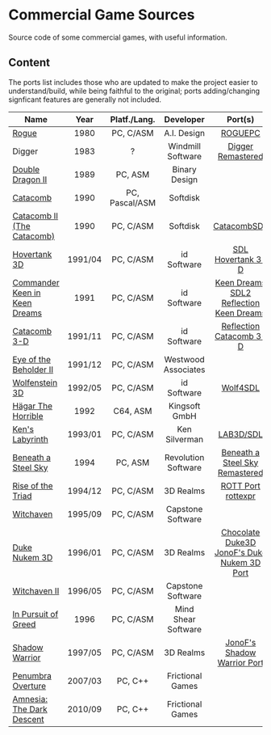 # Commercial Game Sources

Source code of some commercial games, with useful information.

## Content

The ports list includes those who are updated to make the project easier to understand/build, while being faithful to the original; ports adding/changing signficant features are generally not included.

| Name                                                           |  Year   |  Platf./Lang.  |      Developer      |                                              Port(s)                                              |
| -------------------------------------------------------------- | :-----: | :------------: | :-----------------: | :-----------------------------------------------------------------------------------------------: |
| [Rogue][Rogue]                                                 |  1980   |   PC, C/ASM    |     A.I. Design     |                                        [ROGUEPC][ROGUEPC]                                         |
| Digger                                                         |  1983   |       ?        |  Windmill Software  |                              [Digger Remastered][Digger Remastered]                               |
| [Double Dragon II][Double Dragon II]                           |  1989   |    PC, ASM     |    Binary Design    |                                                                                                   |
| [Catacomb][Catacomb]                                           |  1990   | PC, Pascal/ASM |      Softdisk       |                                                                                                   |
| [Catacomb II (The Catacomb)][Catacomb II (The Catacomb)]       |  1990   |   PC, C/ASM    |      Softdisk       |                                    [CatacombSDL][CatacombSDL]                                     |
| [Hovertank 3D][Hovertank 3D]                                   | 1991/04 |   PC, C/ASM    |     id Software     |                              [SDL Hovertank 3-D][SDL Hovertank 3-D]                               |
| [Commander Keen in Keen Dreams][Commander Keen in Keen Dreams] |  1991   |   PC, C/ASM    |     id Software     |                  [Keen Dreams SDL2]<br/>[Reflection Keen Dreams][ReflectionHLE]                   |
| [Catacomb 3-D][Catacomb 3-D]                                   | 1991/11 |   PC, C/ASM    |     id Software     |                             [Reflection Catacomb 3-D][ReflectionHLE]                              |
| [Eye of the Beholder II][Eye of the Beholder II]               | 1991/12 |   PC, C/ASM    | Westwood Associates |                                                                                                   |
| [Wolfenstein 3D][Wolfenstein 3D]                               | 1992/05 |   PC, C/ASM    |     id Software     |                                       [Wolf4SDL][Wolf4SDL]                                        |
| [Hägar The Horrible][Hägar The Horrible]                       |  1992   |    C64, ASM    |    Kingsoft GmbH    |                                                                                                   |
| [Ken's Labyrinth][Ken's Labyrinth]                             | 1993/01 |   PC, C/ASM    |    Ken Silverman    |                                      [LAB3D/SDL][LAB3D/SDL]                                       |
| [Beneath a Steel Sky][Beneath a Steel Sky]                     |  1994   |    PC, ASM     | Revolution Software |                 [Beneath a Steel Sky Remastered][Beneath a Steel Sky Remastered]                  |
| [Rise of the Triad][Rise of the Triad]                         | 1994/12 |   PC, C/ASM    |      3D Realms      |                          [ROTT Port][ROTT Port]<br/>[rottexpr][rottexpr]                          |
| [Witchaven][Witchaven]                                         | 1995/09 |   PC, C/ASM    |  Capstone Software  |                                                                                                   |
| [Duke Nukem 3D][Duke Nukem 3D]                                 | 1996/01 |   PC, C/ASM    |      3D Realms      | [Chocolate Duke3D][Chocolate Duke3D]<br/>[JonoF's Duke Nukem 3D Port][JonoF's Duke Nukem 3D Port] |
| [Witchaven II][Witchaven II]                                   | 1996/05 |   PC, C/ASM    |  Capstone Software  |                                                                                                   |
| [In Pursuit of Greed][In Pursuit of Greed]                     |  1996   |   PC, C/ASM    | Mind Shear Software |                                                                                                   |
| [Shadow Warrior][Shadow Warrior]                               | 1997/05 |   PC, C/ASM    |      3D Realms      |                    [JonoF's Shadow Warrior Port][JonoF's Shadow Warrior Port]                     |
| [Penumbra Overture][Penumbra Overture]                         | 2007/03 |    PC, C++     |  Frictional Games   |                                                                                                   |
| [Amnesia: The Dark Descent][Amnesia: The Dark Descent]         | 2010/09 |    PC, C++     |  Frictional Games   |                                                                                                   |

<!-- Sources; keep in the same order as the table -->

[Rogue]: https://github.com/commercial-game-sources/rogue
[Double Dragon II]: https://github.com/commercial-game-sources/double_dragon_ii
[Catacomb]: https://github.com/commercial-game-sources/catacomb
[Catacomb II (The Catacomb)]: https://github.com/commercial-game-sources/catacomb_ii
[Hovertank 3D]: https://github.com/commercial-game-sources/hovertank_3d
[Commander Keen in Keen Dreams]: https://github.com/commercial-game-sources/commander_keen_in_keen_dreams
[Catacomb 3-D]: https://github.com/commercial-game-sources/catacomb_3d
[Eye of the Beholder II]: https://github.com/commercial-game-sources/eye_of_the_beholder_ii
[Wolfenstein 3D]: https://github.com/commercial-game-sources/wolfenstein_3d
[Hägar The Horrible]: https://github.com/commercial-game-sources/hagar_the_horrible
[Ken's Labyrinth]: https://github.com/commercial-game-sources/kens_labyrinth
[Beneath a Steel Sky]: https://github.com/commercial-game-sources/beneath_a_steel_sky
[Rise of the Triad]: https://github.com/commercial-game-sources/rise_of_the_triad
[Witchaven]: https://github.com/commercial-game-sources/witchaven.git
[Duke Nukem 3D]: https://github.com/commercial-game-sources/duke_nukem_3d
[Witchaven II]: https://github.com/commercial-game-sources/witchaven_ii.git
[In Pursuit of Greed]: https://github.com/commercial-game-sources/in_pursuit_of_greed
[Shadow Warrior]: https://github.com/commercial-game-sources/shadow_warrior
[Penumbra Overture]: https://github.com/commercial-game-sources/penumbra_overture
[Amnesia: The Dark Descent]: https://github.com/commercial-game-sources/amnesia_the_dark_descent

<!-- Convenient ports; keep in alphabetic order -->

[Beneath a Steel Sky Remastered]: https://web.archive.org/web/20110927222706/http://revolution.co.uk/?page_id=5&game_id=8&platform_id=0
[CatacombSDL]: https://github.com/Blzut3/CatacombSDL
[Chocolate Duke3D]: https://github.com/fabiensanglard/chocolate_duke3D
[Digger Remastered]: https://github.com/commercial-game-sources/digger-remastered
[JonoF's Duke Nukem 3D Port]: https://github.com/jonof/jfduke3d
[JonoF's Shadow Warrior Port]: https://github.com/jonof/jfsw
[Keen Dreams SDL2]: https://github.com/sulix/keen-dreams-sdl2
[LAB3D/SDL]: https://github.com/sacredbanana/lab3d-sdl
[ReflectionHLE]: https://github.com/ReflectionHLE/ReflectionHLE
[ROGUEPC]: https://github.com/MestreLion/roguepc
[ROTT Port]: https://github.com/fabiangreffrath/rott
[rottexpr]: https://github.com/LTCHIPS/rottexpr
[SDL Hovertank 3-D]: https://github.com/Codes4Fun/SDL_Hovertank3D
[Wolf4SDL]: https://github.com/11001011101001011/Wolf4SDL